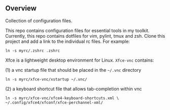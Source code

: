 ## Overview
Collection of configuration files.

This repo contains configuration files for essential tools in my toolkit.
Currently, this repo contains dotfiles for vim, pylint, tmux and zsh.
Clone this project and add a link to the individual rc files. For example:

    ln -s myrc/.zshrc .zshrc

Xfce is a lightweight desktop environment for Linux. `Xfce-vnc` contains:

(1) a vnc startup file that should be placed in the `~/.vnc` directory

    ln -s myrc/xfce-vnc/xstartup ~/.vnc/

(2) a keyboard shortcut file that allows tab-completion within vnc

    ln -s myrc/xfce-vnc/xfce4-keyboard-shortcuts.xml \
    ~/.config/xfce4/xfconf/xfce-perchannel-xml/
